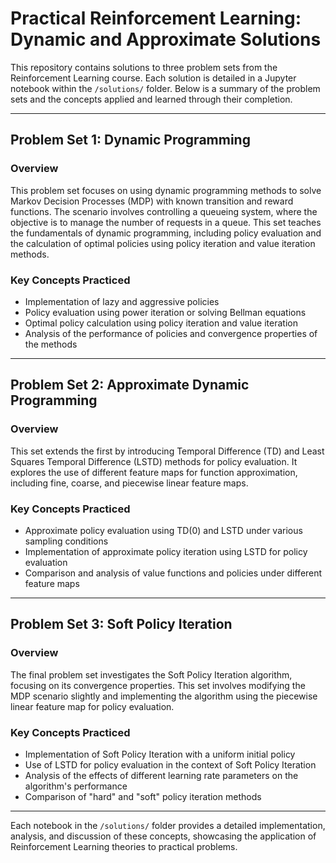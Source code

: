 # Practical Reinforcement Learning: Dynamic and Approximate Solutions

This repository contains solutions to three problem sets from the Reinforcement Learning course. Each solution is detailed in a Jupyter notebook within the `/solutions/` folder. Below is a summary of the problem sets and the concepts applied and learned through their completion.

---

## Problem Set 1: Dynamic Programming

### Overview
This problem set focuses on using dynamic programming methods to solve Markov Decision Processes (MDP) with known transition and reward functions. The scenario involves controlling a queueing system, where the objective is to manage the number of requests in a queue. This set teaches the fundamentals of dynamic programming, including policy evaluation and the calculation of optimal policies using policy iteration and value iteration methods.

### Key Concepts Practiced
- Implementation of lazy and aggressive policies
- Policy evaluation using power iteration or solving Bellman equations
- Optimal policy calculation using policy iteration and value iteration
- Analysis of the performance of policies and convergence properties of the methods

---

## Problem Set 2: Approximate Dynamic Programming

### Overview
This set extends the first by introducing Temporal Difference (TD) and Least Squares Temporal Difference (LSTD) methods for policy evaluation. It explores the use of different feature maps for function approximation, including fine, coarse, and piecewise linear feature maps.

### Key Concepts Practiced
- Approximate policy evaluation using TD(0) and LSTD under various sampling conditions
- Implementation of approximate policy iteration using LSTD for policy evaluation
- Comparison and analysis of value functions and policies under different feature maps

---

## Problem Set 3: Soft Policy Iteration

### Overview
The final problem set investigates the Soft Policy Iteration algorithm, focusing on its convergence properties. This set involves modifying the MDP scenario slightly and implementing the algorithm using the piecewise linear feature map for policy evaluation.

### Key Concepts Practiced
- Implementation of Soft Policy Iteration with a uniform initial policy
- Use of LSTD for policy evaluation in the context of Soft Policy Iteration
- Analysis of the effects of different learning rate parameters on the algorithm's performance
- Comparison of "hard" and "soft" policy iteration methods

---
Each notebook in the `/solutions/` folder provides a detailed implementation, analysis, and discussion of these concepts, showcasing the application of Reinforcement Learning theories to practical problems.
